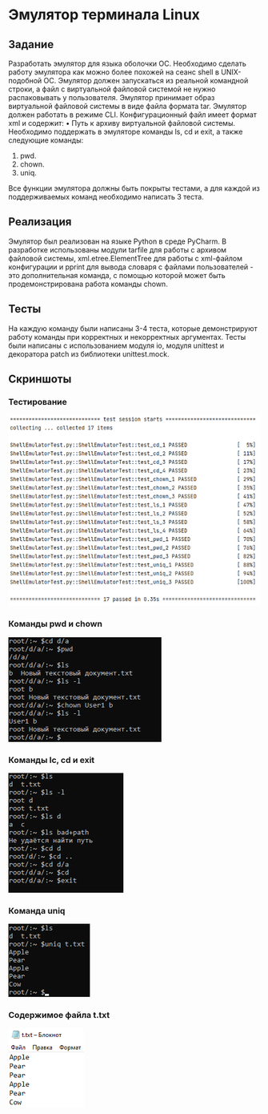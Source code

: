 # Эмулятор терминала Linux
## Задание
Разработать эмулятор для языка оболочки ОС. Необходимо сделать работу 
эмулятора как можно более похожей на сеанс shell в UNIX-подобной ОС. 
Эмулятор должен запускаться из реальной командной строки, а файл с 
виртуальной файловой системой не нужно распаковывать у пользователя. 
Эмулятор принимает образ виртуальной файловой системы в виде файла формата 
tar. Эмулятор должен работать в режиме CLI.
Конфигурационный файл имеет формат xml и содержит:
• Путь к архиву виртуальной файловой системы.
Необходимо поддержать в эмуляторе команды ls, cd и exit, а также 
следующие команды:
1. pwd.
2. chown.
3. uniq.

Все функции эмулятора должны быть покрыты тестами, а для каждой из 
поддерживаемых команд необходимо написать 3 теста.
## Реализация
Эмулятор был реализован на языке Python в среде PyCharm. В разработке использованы модули tarfile для работы с архивом файловой системы, xml.etree.ElementTree для работы с xml-файлом конфигурации и pprint для вывода словаря с файлами пользователей - это дополнительная команда, с помощью которой может быть продемонстрирована работа команды chown.
## Тесты
На каждую команду были написаны 3-4 теста, которые демонстрируют работу команды при корректных и некорректных аргументах. Тесты были написаны с использованием модуля io, модуля unittest и декоратора patch из библиотеки unittest.mock.
## Скриншоты
### Тестирование
![](screenshots/tests.png)
### Команды pwd и chown
![](screenshots/pwdchown.png)
### Команды lc, cd и exit
![](screenshots/lscdexit.png)
### Команда uniq
![](screenshots/uniq.png)
### Содержимое файла t.txt
![](screenshots/uniq_orig.png)
